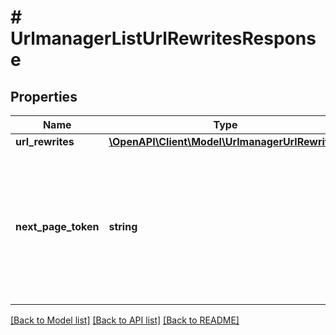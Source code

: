 # # UrlmanagerListUrlRewritesResponse


## Properties 


Name | Type | Description | Notes
------------ | ------------- | ------------- | -------------
**url_rewrites**| [**\OpenAPI\Client\Model\UrlmanagerUrlRewrite[]**](UrlmanagerUrlRewrite.md) |   | [optional]
**next_page_token**| **string** | A token that can be sent as &#x60;page_token&#x60; to retrieve the next page. If this field is omitted, there are no subsequent pages.  | [optional]


[[Back to Model list]](../../README.md#models) [[Back to API list]](../../README.md#endpoints) [[Back to README]](../../README.md)

